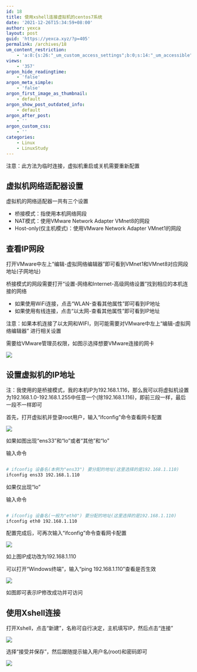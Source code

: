 ```yaml
---
id: 18
title: 使用xshell连接虚拟机的centos7系统
date: '2021-12-26T15:34:59+08:00'
author: yexca
layout: post
guid: 'https://yexca.xyz/?p=405'
permalink: /archives/18
um_content_restriction:
    - 'a:8:{s:26:"_um_custom_access_settings";b:0;s:14:"_um_accessible";i:0;s:28:"_um_access_hide_from_queries";b:0;s:19:"_um_noaccess_action";i:0;s:30:"_um_restrict_by_custom_message";i:0;s:27:"_um_restrict_custom_message";s:0:"";s:19:"_um_access_redirect";i:0;s:23:"_um_access_redirect_url";s:0:"";}'
views:
    - '357'
argon_hide_readingtime:
    - 'false'
argon_meta_simple:
    - 'false'
argon_first_image_as_thumbnail:
    - default
argon_show_post_outdated_info:
    - default
argon_after_post:
    - ''
argon_custom_css:
    - ''
categories:
    - Linux
    - LinuxStudy
---
```


注意：此方法为临时连接，虚拟机重启或关机需要重新配置

## 虚拟机网络适配器设置

虚拟机的网络适配器一共有三个设置

- 桥接模式：指使用本机网络网段
- NAT模式：使用VMware Network Adapter VMnet8的网段
- Host-only(仅主机模式)：使用VMware Network Adapter VMnet1的网段

## 查看IP网段

打开VMware中左上“编辑-虚拟网络编辑器”即可看到VMnet1和VMnet8对应网段地址(子网地址)

桥接模式的网段需要打开“设置-网络和Internet-高级网络设置”找到相应的本机连接的网络

- 如果使用WiFi连接，点击“WLAN-查看其他属性”即可看到IP地址
- 如果使用有线连接，点击“以太网-查看其他属性”即可看到IP地址

注意：如果本机连接了以太网和WIFI，则可能需要对VMware中左上“编辑-虚拟网络编辑器” 进行相关设置

需要给VMware管理员权限，如图示选择想要VMware连接的网卡

![](https://cdn.statically.io/gh/yexca/image_hosting@master/2021/12-xshell-连接虚拟机-centos7/vmware-网卡.6pvdvehvzz40.webp)

## 设置虚拟机的IP地址

注：我使用的是桥接模式，我的本机IP为192.168.1.116，那么我可以将虚拟机设置为192.168.1.0-192.168.1.255中任意一个(除192.168.1.116)，即前三段一样，最后一段不一样即可

首先，打开虚拟机并登录root用户，输入“ifconfig”命令查看网卡配置

![](https://cdn.statically.io/gh/yexca/image_hosting@master/2021/12-xshell-连接虚拟机-centos7/虚拟机-IP-配置.56i9yy8tjfo0.webp)

如果如图出现“ens33”和“lo”或者“其他”和“lo”

输入命令

```bash

# ifconfig 设备名(本例为"ens33") 要分配的地址(这里选择的是192.168.1.110)
ifconfig ens33 192.168.1.110

```

如果仅出现“lo”

 输入命令

```bash

# ifconfig 设备名(一般为"eth0") 要分配的地址(这里选择的是192.168.1.110)
ifconfig eth0 192.168.1.110

```

配置完成后，可再次输入“ifconfig”命令查看网卡配置

![](https://cdn.statically.io/gh/yexca/image_hosting@master/2021/12-xshell-连接虚拟机-centos7/虚拟机-IP-配置-2.2fy0k801s03.webp)

如上图IP成功改为192.168.1.110

可以打开“Windows终端”，输入“ping 192.168.1.110”查看是否生效

![](https://cdn.statically.io/gh/yexca/image_hosting@master/2021/12-xshell-连接虚拟机-centos7/ping-连接.5un7zgka3b00.webp)

如图即可表示IP修改成功并可访问

## 使用Xshell连接

打开Xshell，点击“新建”，名称可自行决定，主机填写IP，然后点击“连接”

![](https://cdn.statically.io/gh/yexca/image_hosting@master/2021/12-xshell-连接虚拟机-centos7/xshell-连接界面.7jwpta0nork0.webp)

选择“接受并保存”，然后跟随提示输入用户名(root)和密码即可

![](https://cdn.statically.io/gh/yexca/image_hosting@master/2021/12-xshell-连接虚拟机-centos7/xshell-连接成功.752g8y4vdsg0.webp)